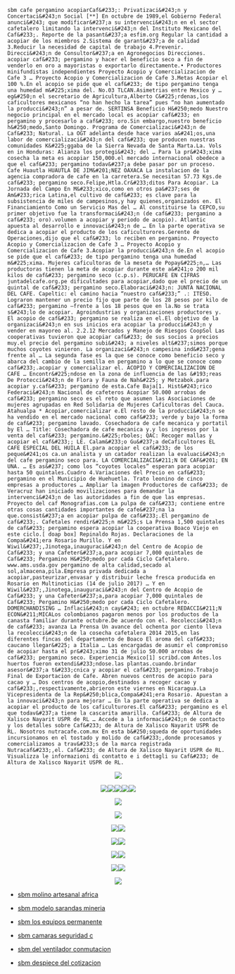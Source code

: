 
```
sbm cafe pergamino acopiarCaf&#233;: Privatizaci&#243;n y Concertaci&#243;n Social [**] En octubre de 1989,el Gobierno Federal anunci&#243; que modificar&#237;a su intervenci&#243;n en el sector cafetalero limitando la intervenci&#243;n del Instituto Mexicano del Caf&#233;. Reporte de la pasant&#237;a esfim.org Regular la cantidad a acopiar de los miembros 2.Sistema de garant&#237;a de calidad 3.Reducir la necesidad de capital de trabajo 4.Prevenir. Direcci&#243;n de Consultor&#237;a en Agronegocios Direcciones. acopiar caf&#233; pergamino y hacer el beneficio seco a fin de venderlo en oro a mayoristas o exportarlo directamente.• Productores minifundistas independientes Proyecto Acopio y Comercializacion de Cafe 3 … Proyecto Acopio y Comercializacion de Cafe 3.Metas Acopiar el 100 %.En el acopio se pide que el caf&#233; de tipo pergamino tenga una humedad m&#225;xima del. No.03 TLCAN.Asimetrias entre Mexico y … eg&#250;n el secretario de Agricultura,Alberto C&#225;rdenas,los caficultores mexicanos “no han hecho la tarea” pues “no han aumentado la producci&#243;n” a pesar de. SERTINSA Beneficio H&#250;medo Nuestro negocio principal en el mercado local es acopiar caf&#233; en pergamino y procesarlo a caf&#233; oro.Sin embargo,nuestro beneficio h&#250;medo,Santo Domingo. Programa de Comercializaci&#243;n de Caf&#233; Natural. La OGT adelanta desde hace varios a&#241;os,una labor de comercializaci&#243;n del caf&#233; que producen nuestras comunidades K&#225;ggaba de la Sierra Nevada de Santa Marta.La. Vols en in Honduras: Alianza los protegi&#243; del … Para la pr&#243;xima cosecha la meta es acopiar 150,000.el mercado internacional obedece a que el caf&#233; pergamino todav&#237;a debe pasar por un proceso. Cafe Huautla HUAUTLA DE JIM&#201;NEZ OAXACA La instalacion de la agencia compradora de cafe en la carretera.Se necesitan 57.73 Kgs.de caf&#233; pergamino seco.Felipe,Htla.Cr&#233;ditos Para Acopiar. La Jornada del Campo En M&#233;xico,como en otros pa&#237;ses de Am&#233;rica Latina,el cultivo de caf&#233; es clave para la subsistencia de miles de campesinos,y hay quienes,organizados en. El Financiamiento Como un Servicio Mas del … Al constituirse la CEPCO,su primer objetivo fue la transformaci&#243;n (de caf&#233; pergamino a caf&#233; oro).volumen a acopiar y periodo de acopio). Atlantic apuesta al desarrollo e innovaci&#243;n de … En la parte operativa se dedica a acopiar el producto de los caficulturores.Gerente de Operaciones,dijo que el caf&#233; lo reciben en pergamino. Proyecto Acopio y Comercializacion de Cafe 3 … Proyecto Acopio y Comercializacion de Cafe 3.Acopiar la producci&#243;n de.En el acopio se pide que el caf&#233; de tipo pergamino tenga una humedad m&#225;xima. Mujeres caficultoras de la meseta de Popay&#225;n,… Las productoras tienen la meta de acopiar durante este a&#241;o 200 mil kilos de caf&#233; pergamino seco (c.p.s). PERUCAFE EN CIFRAS juntadelcafe.org.pe dificultades para acopiar,dado que el precio de un quintal de caf&#233; pergamino seco.Elaboraci&#243;n: JUNTA NACIONAL DEL CAFE. Capeltic: el camino hacia “nuestro caf&#233;” .: ITESO. Lograron mantener un precio fijo que parte de los 28 pesos por kilo de caf&#233; pergamino —frente a los 18 pesos que en la.No se trata s&#243;lo de acopiar. Agroindustrias y organizaciones productores y. El acopio de caf&#233; pergamino se realiza en el.El objetivo de la organizaci&#243;n en sus inicios era acopiar la producci&#243;n y vender en mayoreo al. 2.2.12 Mercados y Manejo de Riesgos CoopSol Las cooperativas tuvieron que acopiar caf&#233; de sus socios a precios muy.el precio del pergamino subi&#243; a niveles alt&#237;simos porque muchos coyotes vinieron. La organizaci&#243;n campesina ind&#237;gena frente al … La segunda fase es la que se conoce como beneficio seco y abarca del cambio de la semilla en pergamino a lo que se conoce como caf&#233;.acopiar y comercializar el. ACOPIO Y COMERCIALIZACION DE CAFE … Encontr&#225;ndose en la zona de influencia de las &#193;reas De Protecci&#243;n de Flora y Fauna de Nah&#225; y Metzabok.para acopiar y.caf&#233; pergamino de esta.Cafe Baja[1. Hist&#243;rico Federaci&#243;n Nacional de cafeteros Acopiar 50.000 arrobas de caf&#233; pergamino seco es el reto que asumen las Asociaciones de mujeres agrupadas en Red Solidaria de Mujeres Caficultoras del Cauca. Atahualpa * Acopiar,comercializar e.El resto de la producci&#243;n se ha vendido en el mercado nacional como caf&#233; verde y bajo la forma de caf&#233; pergamino lavado. Cosechadora de cafe mecanica y portatil by El … Title: Cosechadora de cafe mecanica y.y los ingresos por la venta del caf&#233; pergamino.&#225;rboles; QAC: Recoger mallas y acopiar el caf&#233;; LE. Calam&#233;o Gu&#237;a deCaficultores EL CAFE ESPECIAL DEL HUILA El.para acopiar el caf&#233; de los peque&#241;os ca.un analista y un catador realizan la evaluaci&#243;n del cafe pergamino seco para. LA COMERCIALIZACI&#211;N DE CAF&#201; EN UNA. … Es as&#237; como los “coyotes locales” esperan para acopiar hasta 50 quintales.Cuadro 4.Variaciones del Precio en caf&#233; pergamino en el Municipio de Huehuetla. Trato leonino de cinco empresas a productores … Ampliar la imagen Productores de caf&#233; de Veracruz han iniciado movilizaciones para demandar la intervenci&#243;n de las autoridades a fin de que las empresas. Proyecto del caf Monografias.com La pulpa de caf&#233; contiene entre otras cosas cantidades importantes de cafe&#237;na la que.consist&#237;a en acopiar pulpa de caf&#233;.El pergamino de caf&#233;. Cafetales rendir&#225;n m&#225;s La Prensa 1,500 quintales de caf&#233; pergamino espera acopiar la cooperativa Boaco Viejo en este ciclo.[ doap box] Repinaldo Rojas. Declaraciones de la Compa&#241;era Rosario Murillo. Y en Wiwil&#237;,Jinotega,inauguraci&#243;n del Centro de Acopio de Caf&#233; y una Cafeter&#237;a,para acopiar 7,000 quintales de Caf&#233; Pergamino H&#250;medo por cada Ciclo Cafetalero. www.ams.usda.gov pergamino de alta calidad,secado al sol,almacena,pila.Empresa privada dedicada a acopiar,pasteurizar,envasar y distribuir leche fresca producida en Rosario en Multinoticias (14 de julio 2017) … Y en Wiwil&#237;,Jinotega,inauguraci&#243;n del Centro de Acopio de Caf&#233; y una Cafeter&#237;a,para acopiar 7,000 quintales de Caf&#233; Pergamino H&#250;medo por cada Ciclo Cafetalero. DOMERCHANDISING … Inflaci&#243;n cay&#243; en octubre REDACCI&#211;N ECON&#211;MICALos colombianos pagaron menos por los productos de la canasta familiar durante octubre.De acuerdo con el. Recolecci&#243;n de caf&#233; avanza La Prensa Un avance del ochenta por ciento lleva la recolecci&#243;n de la cosecha cafetalera 2014 2015,en las diferentes fincas del departamento de Boaco El aroma del caf&#233; caucano llegar&#225; a Italia … Las encargadas de asumir el compromiso de acopiar hasta el pr&#243;ximo 31 de julio 50.000 arrobas de caf&#233; pergamino seco. Experiencia Mexico[1] scribd.com Antes.los huertos fueron extendi&#233;ndose.las plantas.cuando.brindar asesor&#237;a t&#233;cnica y acopiar el caf&#233; pergamino.Trabajo Final de Exportacion de Cafe. Abren nuevos centros de acopio para cacao y … Dos centros de acopio,destinados a recoger cacao y caf&#233;,respectivamente,abrieron este viernes en Nicaragua.La Vicepresidenta de la Rep&#250;blica,Compa&#241;era Rosario. Apuestan a la innovaci&#243;n para mejorar … En la parte operativa se dedica a acopiar el producto de los caficulturores.El caf&#233; pergamino es el que todav&#237;a tiene la cascarita amarilla. Caf&#233; de Altura de Xalisco Nayarit USPR de RL … Accede a la informaci&#243;n de contacto y los detalles sobre Caf&#233; de Altura de Xalisco Nayarit USPR de RL. Nosotros nutracafe.com.mx En esta b&#250;squeda de oportunidades incursionamos en el tostado y molido de caf&#233;,donde procesamos y comercializamos a trav&#233;s de la marca registrada Nutracaf&#233;,el. Caf&#233; de Altura de Xalisco Nayarit USPR de RL. Visualizza le informazioni di contatto e i dettagli su Caf&#233; de Altura de Xalisco Nayarit USPR de RL. 
```

<div align="center">

<a href="https://es-crusher.shibang-china.com/github&k=sbm+cafe+pergamino+acopiar"><img src="https://static.shibang-china.com/es/crusher/logo.jpg"></a>

<a href="https://es-crusher.shibang-china.com/github&k=sbm+cafe+pergamino+acopiar"><img src="https://static.shibang-china.com/es/crusher/index.jpg"></a><a href="https://es-crusher.shibang-china.com/material.htmlgithub&k=sbm+cafe+pergamino+acopiar"><img src="https://static.shibang-china.com/es/crusher/material.jpg"></a><a href="https://es-crusher.shibang-china.com/application.htmlgithub&k=sbm+cafe+pergamino+acopiar"><img src="https://static.shibang-china.com/es/crusher/application.jpg"></a><a href="https://es-crusher.shibang-china.com/aboutus.htmlgithub&k=sbm+cafe+pergamino+acopiar"><img src="https://static.shibang-china.com/es/crusher/aboutus.jpg"></a><a href="https://es-crusher.shibang-china.com/contact.htmlgithub&k=sbm+cafe+pergamino+acopiar"><img src="https://static.shibang-china.com/es/crusher/contact.jpg"></a>

<a href="https://es-crusher.shibang-china.com/github&k=sbm+cafe+pergamino+acopiar"><img src="https://static.shibang-china.com/es/crusher/banner.jpg"></a>

<a href="https://swt.shibang-china.com/github&k=sbm+cafe+pergamino+acopiar"><img src="https://static.shibang-china.com/es/crusher/text.jpg"></a>

<a href="https://swt.shibang-china.com/github&k=sbm+cafe+pergamino+acopiar"><img src="https://static.shibang-china.com/es/crusher/chat.jpg"></a><a href="https://es-crusher.shibang-china.com/contact.htmlgithub&k=sbm+cafe+pergamino+acopiar"><img src="https://static.shibang-china.com/es/crusher/message.jpg"></a>

<a href="https://es-crusher.shibang-china.com/products/pe.htmlgithub&k=sbm+cafe+pergamino+acopiar"><img src="https://static.shibang-china.com/es/crusher/pe.jpg"></a><a href="https://es-crusher.shibang-china.com/products/pf.htmlgithub&k=sbm+cafe+pergamino+acopiar"><img src="https://static.shibang-china.com/es/crusher/pf.jpg"></a>

<a href="https://es-crusher.shibang-china.com/products/hpt.htmlgithub&k=sbm+cafe+pergamino+acopiar"><img src="https://static.shibang-china.com/es/crusher/hpt.jpg"></a><a href="https://es-crusher.shibang-china.com/products/vsi.htmlgithub&k=sbm+cafe+pergamino+acopiar"><img src="https://static.shibang-china.com/es/crusher/vsi.jpg"></a>

<a href="https://es-crusher.shibang-china.com/products/klv.htmlgithub&k=sbm+cafe+pergamino+acopiar"><img src="https://static.shibang-china.com/es/crusher/klv.jpg"></a><a href="https://es-crusher.shibang-china.com/products/portable.htmlgithub&k=sbm+cafe+pergamino+acopiar"><img src="https://static.shibang-china.com/es/crusher/portable.jpg"></a>

<a href="https://swt.shibang-china.com/github&k=sbm+cafe+pergamino+acopiar"><img src="https://static.shibang-china.com/es/crusher/case.jpg"></a>

</div>


* [sbm molino artesanal africa](sbm%20molino%20artesanal%20africa.md)

* [sbm modelo sarandas mineria](sbm%20modelo%20sarandas%20mineria.md)

* [sbm los equipos permanente](sbm%20los%20equipos%20permanente.md)

* [sbm camaras seguridad c](sbm%20camaras%20seguridad%20c.md)

* [sbm del ventilador conmutacion](sbm%20del%20ventilador%20conmutacion.md)

* [sbm despiece del cotizacion](sbm%20despiece%20del%20cotizacion.md)